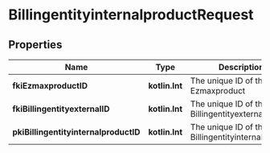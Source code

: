 
# BillingentityinternalproductRequest

## Properties
Name | Type | Description | Notes
------------ | ------------- | ------------- | -------------
**fkiEzmaxproductID** | **kotlin.Int** | The unique ID of the Ezmaxproduct | 
**fkiBillingentityexternalID** | **kotlin.Int** | The unique ID of the Billingentityexternal | 
**pkiBillingentityinternalproductID** | **kotlin.Int** | The unique ID of the Billingentityinternalproduct |  [optional]



